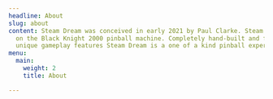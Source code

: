 ```yaml
---
headline: About
slug: about
content: Steam Dream was conceived in early 2021 by Paul Clarke. Steam Dream is built
  on the Black Knight 2000 pinball machine. Completely hand-built and features numerous
  unique gameplay features Steam Dream is a one of a kind pinball experience.
menu:
  main:
    weight: 2
    title: About

---
```

